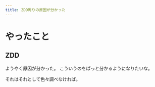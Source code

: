 ```yaml
---
title: ZDD周りの原因が分かった
---
```


# やったこと

## ZDD

ようやく原因が分かった。
こういうのをぱっと分かるようになりたいな。

それはそれとして色々調べなければ。
